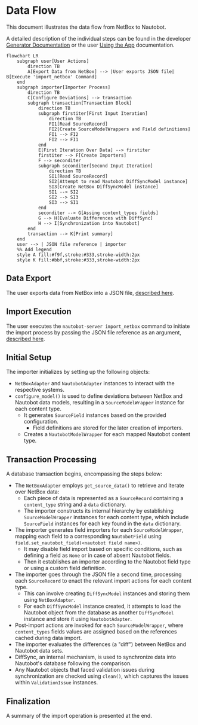 # Data Flow

This document illustrates the data flow from NetBox to Nautobot.

A detailed description of the individual steps can be found in the developer [Generator Documentation](./generator.md#stages) or the user [Using the App](../user/app_use_cases.md) documentation.

```mermaid
flowchart LR
    subgraph user[User Actions]
        direction TB
        A[Export Data from NetBox] --> |User exports JSON file| B[Execute 'import_netbox' Command]
    end
    subgraph importer[Importer Process]
        direction TB
        C[Configure Deviations] --> transaction
        subgraph transaction[Transaction Block]
            direction TB
            subgraph firstiter[First Input Iteration]
                direction TB
                FI1[Read SourceRecord]
                FI2[Create SourceModelWrappers and Field definitions]
                FI1 --> FI2
                FI2 --> FI1
            end
            E[First Iteration Over Data] --> firstiter
            firstiter --> F[Create Importers]
            F --> seconditer
            subgraph seconditer[Second Input Iteration]
                direction TB
                SI1[Read SourceRecord]
                SI2[Attempt to read Nautobot DiffSyncModel instance]
                SI3[Create NetBox DiffSyncModel instance]
                SI1 --> SI2
                SI2 --> SI3
                SI3 --> SI1
            end
            seconditer --> G[Assing content_types fields]
            G --> H[Evaluate Differences with DiffSync]
            H --> I[Synchronization into Nautobot]
        end
        transaction --> K[Print summary]
    end
    user --> | JSON file reference | importer
    %% Add legend
    style A fill:#f9f,stroke:#333,stroke-width:2px
    style K fill:#bbf,stroke:#333,stroke-width:2px
```

## Data Export

The user exports data from NetBox into a JSON file, [described here](../user/app_use_cases.md#getting-a-data-export-from-netbox).
   
## Import Execution

The user executes the `nautobot-server import_netbox` command to initiate the import process by passing the JSON file reference as an argument, [described here](../user/app_use_cases.md#importing-data-into-nautobot).

## Initial Setup

The importer initializes by setting up the following objects:

- `NetBoxAdapter` and `NautobotAdapter` instances to interact with the respective systems.
- `configure_model()` is used to define deviations between NetBox and Nautobot data models, resulting in a `SourceModelWrapper` instance for each content type.
    - It generates `SourceField` instances based on the provided configuration.
        - Field definitions are stored for the later creation of importers.
    - Creates a `NautobotModelWrapper` for each mapped Nautobot content type.

## Transaction Processing

A database transaction begins, encompassing the steps below:

- The `NetBoxAdapter` employs `get_source_data()` to retrieve and iterate over NetBox data:
    - Each piece of data is represented as a `SourceRecord` containing a `content_type` string and a `data` dictionary.
    - The importer constructs its internal hierarchy by establishing `SourceModelWrapper` instances for each content type, which include `SourceField` instances for each key found in the `data` dictionary.
- The importer generates field importers for each `SourceModelWrapper`, mapping each field to a corresponding `NautobotField` using `field.set_nautobot_field(<nautobot field name>)`.
    - It may disable field import based on specific conditions, such as defining a field as `None` or in case of absent Nautobot fields.
    - Then it establishes an importer according to the Nautobot field type or using a custom field definition.
- The importer goes through the JSON file a second time, processing each `SourceRecord` to enact the relevant import actions for each content type.
    - This can involve creating `DiffSyncModel` instances and storing them using `NetBoxAdapter`.
    - For each `DiffSyncModel` instance created, it attempts to load the Nautobot object from the database as another `DiffSyncModel` instance and store it using `NautobotAdapter`.
- Post-import actions are invoked for each `SourceModelWrapper`, where `content_types` fields values are assigned based on the references cached during data import.
- The importer evaluates the differences (a "diff") between NetBox and Nautobot data sets.
- DiffSync, an internal mechanism, is used to synchronize data into Nautobot's database following the comparison.
- Any Nautobot objects that faced validation issues during synchronization are checked using `clean()`, which captures the issues within `ValidationIssue` instances.

## Finalization

A summary of the import operation is presented at the end.
